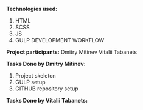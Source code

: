 **Technologies used:**
1) HTML
2) SCSS
3) JS
4) GULP DEVELOPMENT WORKFLOW

**Project participants:**
Dmitry Mitinev
Vitalii Tabanets

**Tasks Done by Dmitry Mitinev:**
1) Project skeleton
2) GULP setup
3) GITHUB repository setup 

**Tasks Done by Vitalii Tabanets:**
